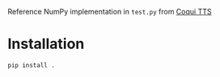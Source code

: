 Reference NumPy implementation in `test.py` from [Coqui TTS](https://github.com/coqui-ai/TTS)

# Installation
```bash
pip install .
```
